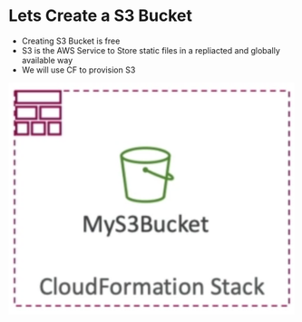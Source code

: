 # Lets Create a S3 Bucket
- Creating S3 Bucket is free
- S3 is the AWS Service to Store static files in a repliacted and globally available way
- We will use CF to provision S3

![S3images](./images/s3.png)